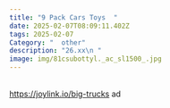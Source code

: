 ```yaml
---
title: "9 Pack Cars Toys  "
date: 2025-02-07T08:09:11.402Z
tags: 2025-02-07
Category: "  other"
description: "26.xx\n "
image: img/81csubottyl._ac_sl1500_.jpg
---
```

\
https://joylink.io/big-trucks  ad